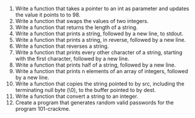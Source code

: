 1. Write a function that takes a pointer to an int as parameter and updates the value it points to to 98.
2. Write a function that swaps the values of two integers.
3. Write a function that returns the length of a string.
4. Write a function that prints a string, followed by a new line, to stdout.
5. Write a function that prints a string, in reverse, followed by a new line.
6. Write a function that reverses a string.
7. Write a function that prints every other character of a string, starting with the first character, followed by a new line.
8. Write a function that prints half of a string, followed by a new line.
9. Write a function that prints n elements of an array of integers, followed by a new line.
10. Write a function that copies the string pointed to by src, including the terminating null byte (\0), to the buffer pointed to by dest.
11. Write a function that convert a string to an integer.
12. Create a program that generates random valid passwords for the program 101-crackme.
